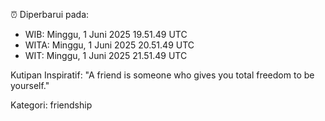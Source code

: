 ⏰ Diperbarui pada:
- WIB: Minggu, 1 Juni 2025 19.51.49 UTC
- WITA: Minggu, 1 Juni 2025 20.51.49 UTC
- WIT: Minggu, 1 Juni 2025 21.51.49 UTC

Kutipan Inspiratif:
"A friend is someone who gives you total freedom to be yourself."


Kategori: friendship

